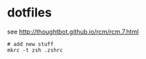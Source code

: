 # dotfiles

see http://thoughtbot.github.io/rcm/rcm.7.html

```
# add new stuff
mkrc -t zsh .zshrc

```
